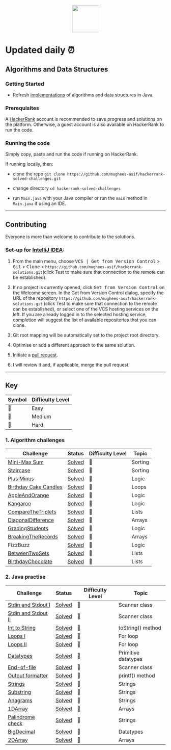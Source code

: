 <p align="center">
    <a href="https://www.hackerrank.com/mughees_asif">
        <img height=85 src="https://d3keuzeb2crhkn.cloudfront.net/hackerrank/assets/styleguide/logo_wordmark-f5c5eb61ab0a154c3ed9eda24d0b9e31.svg">
    </a>
  </p>

# Updated daily :alarm_clock:

## Algorithms and Data Structures

### Getting Started

* Refresh <a href="https://github.com/mughees-asif/java-algorithms-datastructures">implementations</a> of algorithms and data structures in Java.

### Prerequisites

A [HackerRank](https://www.hackerrank.com/) account is recommended to save progress and solutions on the platform. Otherwise, a guest account is also available on HackerRank to run the code.

### Running the code 

Simply copy, paste and run the code if running on HackerRank.

If running locally, then: 

* clone the repo ```git clone https://github.com/mughees-asif/hackerrank-solved-challenges.git```

* change directory ```cd hackerrank-solved-challenges``` 

* run ```Main.java``` with your Java compiler or run the ```main``` method in ```Main.java``` if using an IDE.

----------------------------------------------------------------------------------------------

## Contributing

Everyone is more than welcome to contribute to the solutions.

### Set-up for [IntelliJ IDEA](https://www.jetbrains.com/idea/download/#section=windows):

1. From the main menu, choose <kbd>VCS | Get from Version Control</kbd> > <kbd>Git</kbd> > <kbd>Clone</kbd> > ```https://github.com/mughees-asif/hackerrank-solutions.git```(click Test to make sure that connection to the remote can be established).

2. If no project is currently opened, click <kbd>Get from Version Control</kbd> on the Welcome screen. In the Get from Version Control dialog, specify the URL of the repository ```https://github.com/mughees-asif/hackerrank-solutions.git``` (click Test to make sure that connection to the remote can be established), or select one of the VCS hosting services on the left. If you are already logged in to the selected hosting service, completion will suggest the list of available repositories that you can clone.

3. Git root mapping will be automatically set to the project root directory.

4. Optimise or add a different approach to the same solution.

5. Initiate a [pull request](https://help.github.com/en/github/collaborating-with-issues-and-pull-requests/about-pull-requests).

6. I will review it and, if applicable, merge the pull request. 

----------------------------------------------------------------------------------------------

## Key

| Symbol  | Difficulty Level |  
| ------------- | -------------
| :green_book: | Easy |
| :orange_book: | Medium |
| :closed_book: | Hard |

### 1. Algorithm challenges

| Challenge  | Status |  Difficulty Level  |  Topic  |
| ------------- | ------------- |------------- | ------------- |
|  [Mini-Max Sum](https://www.hackerrank.com/challenges/mini-max-sum/problem) | [Solved](https://github.com/mughees-asif/hackerrank-solved-challenges/blob/master/algorithms/miniMaxChallenge/src/com/mughees/Main.java)  |  :green_book: |  Sorting  |
| [Staircase](https://www.hackerrank.com/challenges/staircase/problem)  | [Solved](https://github.com/mughees-asif/hackerrank-solved-challenges/blob/master/algorithms/Staircase/src/com/mughees/Main.java)  |  :green_book: |  Sorting  |
| [Plus Minus](https://www.hackerrank.com/challenges/plus-minus/problem)  | [Solved](https://github.com/mughees-asif/hackerrank-solved-challenges/blob/master/algorithms/plusMinus/src/com/mughees/Main.java)  |  :green_book: |  Logic  |
| [Birthday Cake Candles](https://www.hackerrank.com/challenges/birthday-cake-candles/problem)  | [Solved](https://github.com/mughees-asif/hackerrank-solved-challenges/blob/master/algorithms/BirthdayCakeCandles/src/com/mughees/Main.java)  |  :green_book: |  Loops  |
| [AppleAndOrange](https://www.hackerrank.com/challenges/apple-and-orange/problem)  | [Solved](https://github.com/mughees-asif/hackerrank-solved-challenges/blob/master/algorithms/AppleandOrange/src/com/mughees/Main.java)  |  :green_book: |  Logic  |
| [Kangaroo](https://www.hackerrank.com/challenges/kangaroo/problem)  | [Solved](https://github.com/mughees-asif/hackerrank-solved-challenges/blob/master/algorithms/Kangaroo/src/com/mughees/Main.java)  |  :green_book: |  Logic  |
| [CompareTheTriplets](https://www.hackerrank.com/challenges/compare-the-triplets/problem)  | [Solved](https://github.com/mughees-asif/hackerrank-solved-challenges/blob/master/algorithms/CompareTheTriplets/src/com/mughees/Main.java)  |  :green_book: |  Lists  |
| [DiagonalDifference](https://www.hackerrank.com/challenges/diagonal-difference/problem)  | [Solved](https://github.com/mughees-asif/hackerrank-solved-challenges/blob/master/algorithms/DiagonalDifference/src/com/mughees/Main.java)  |  :green_book: |  Arrays |
| [GradingStudents](https://www.hackerrank.com/challenges/grading/problem)  | [Solved](https://github.com/mughees-asif/hackerrank-solved-challenges/blob/master/algorithms/GradingStudents/src/com/mughees/Main.java)  |  :green_book: |  Logic  |
| [BreakingTheRecords](https://www.hackerrank.com/challenges/breaking-best-and-worst-records/problem)  | [Solved](https://github.com/mughees-asif/hackerrank-solved-challenges/blob/master/algorithms/BreakingRecords/src/com/mughees/Main.java)  |  :green_book: |  Arrays  |
|  FizzBuzz | [Solved](https://github.com/mughees-asif/hackerrank-solved-challenges/blob/master/algorithms/FizzBuzz/src/com/mughees/Main.java) | :green_book: |  Logic  |
|  [BetweenTwoSets](https://www.hackerrank.com/challenges/between-two-sets/problem) | [Solved](https://github.com/mughees-asif/hackerrank-solved-challenges/blob/master/algorithms/BetweenTwoSets/src/com/mughees/Main.java) | :orange_book: |  Lists  |
|  [BirthdayChocolate](https://www.hackerrank.com/challenges/the-birthday-bar/problem) | [Solved](https://github.com/mughees-asif/hackerrank-solved-challenges/blob/master/algorithms/BirthdayChocolate/src/com/mughees/Main.java) | :green_book: |  Lists  |

### 2. Java practise
| Challenge  | Status |  Difficulty Level  |  Topic  |
| ------------- | ------------- |------------- | ------------- |
|  [Stdin and Stdout I](https://www.hackerrank.com/challenges/java-stdin-and-stdout-1/problem) | [Solved](https://github.com/mughees-asif/hackerrank-solved-challenges/blob/master/java/ScannerInOut/src/com/mughees/Main.java)  |  :green_book: |  Scanner class  |
|  [Stdin and Stdout II](https://www.hackerrank.com/challenges/java-stdin-stdout/problem) | [Solved](https://github.com/mughees-asif/hackerrank-solved-challenges/blob/master/java/ScannerInOut2/src/com/mughees/Main.java)  |  :green_book: |  Scanner class  |
|  [Int to String](https://www.hackerrank.com/challenges/java-int-to-string/problem) | [Solved](https://github.com/mughees-asif/hackerrank-solved-challenges/blob/master/java/IntToString/src/com/mughees/Main.java)  |  :green_book: |  toString() method |
|  [Loops I](https://www.hackerrank.com/challenges/java-loops-i/problem) | [Solved](https://github.com/mughees-asif/hackerrank-solved-challenges/blob/master/java/LoopsI/src/com/mughees/Main.java)  |  :green_book: |  For loop |
|  [Loops II](https://www.hackerrank.com/challenges/java-loops/problem) | [Solved](https://github.com/mughees-asif/hackerrank-solved-challenges/blob/master/java/LoopsII/src/com/mughees/Main.java)  |  :green_book: |  For loop |
|  [Datatypes](https://www.hackerrank.com/challenges/java-datatypes/problem) | [Solved](https://github.com/mughees-asif/hackerrank-solved-challenges/blob/master/java/JavaDatatypes/src/com/mughees/Main.java)  |  :green_book: |  Primitive datatypes |
|  [End-of-file](https://www.hackerrank.com/challenges/java-end-of-file/problem) | [Solved](https://github.com/mughees-asif/hackerrank-solved-challenges/blob/master/java/JavaEndofFile/src/com/mughees/Main.java)  |  :green_book: |  Scanner class |
|  [Output formatter](https://www.hackerrank.com/challenges/java-output-formatting/problem) | [Solved](https://github.com/mughees-asif/hackerrank-solved-challenges/blob/master/java/OutputFormatting/src/com/mughees/Main.java)  |  :green_book: |  printf() method |
|  [Strings](https://www.hackerrank.com/challenges/java-output-formatting/problem) | [Solved](https://github.com/mughees-asif/hackerrank-solved-challenges/blob/master/java/StringsIntroduction/src/com/mughees/Main.java)  |  :green_book: |  Strings |
|  [Substring](https://www.hackerrank.com/challenges/java-substring/problem) | [Solved](https://github.com/mughees-asif/hackerrank-solved-challenges/blob/master/java/Substring/src/com/mughees/Main.java)  |  :green_book: |  Strings |
|  [Anagrams](https://www.hackerrank.com/challenges/java-substring/problem) | [Solved](https://github.com/mughees-asif/hackerrank-solved-challenges/blob/master/java/Anagrams/src/com/mughees/Main.java)  |  :green_book: |  Strings |
|  [1DArray](https://www.hackerrank.com/challenges/java-1d-array-introduction/problem) | [Solved](https://github.com/mughees-asif/hackerrank-solved-challenges/blob/master/java/1DArray/src/com/mughees/Main.java)  |  :green_book: |  Arrays  |
|  [Palindrome check](https://www.hackerrank.com/challenges/java-1d-array-introduction/problem) | [Solved](https://github.com/mughees-asif/hackerrank-solved-challenges/blob/master/java/PalindromeCheck/src/com/mughees/Main.java)  |  :green_book: |  Strings  |
|  [BigDecimal](https://www.hackerrank.com/challenges/java-1d-array-introduction/problem) | [Solved](https://github.com/mughees-asif/hackerrank-solved-challenges/blob/master/java/BigDecimal/src/com/mughees/Main.java)  |  :orange_book: |  Datatypes  |
|  [2DArray](https://www.hackerrank.com/challenges/java-2d-array/problem) | [Solved](https://github.com/mughees-asif/hackerrank-solved-challenges/blob/master/java/2DArray/src/com/mughees/Main.java) | :green_book: |  Arrays  |


